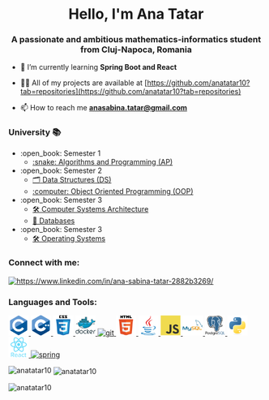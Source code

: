 <h1 align="center">Hello, I'm Ana Tatar</h1>
<h3 align="center">A passionate and ambitious mathematics-informatics student from Cluj-Napoca, Romania</h3>

<!--<p align="left"> <img src="https://komarev.com/ghpvc/?username=anatatar10&label=Profile%20views&color=0e75b6&style=flat" alt="anatatar10" /> </p>-->

- 🌱 I’m currently learning **Spring Boot and React**

- 👨‍💻 All of my projects are available at [https://github.com/anatatar10?tab=repositories](https://github.com/anatatar10?tab=repositories)

- 📫 How to reach me **anasabina.tatar@gmail.com**


### University 📚

<ul>
    <li>:open_book: Semester 1
        <ul>
            <li>
                <a href="https://github.com/anatatar10/Plane-Passengers">
                    :snake: Algorithms and Programming (AP)
                </a>
            </li>
        </ul>
    </li>
    <li>:open_book: Semester 2
        <ul>
            <li>
                <a href="">
                    🗂 Data Structures (DS)
                </a>
            </li>
            <li>
                <a href="https://github.com/anatatar10/Music-App">
                    :computer: Object Oriented Programming (OOP)
                </a>
            </li>
        </ul>
    </li>
    <li>:open_book: Semester 3
        <ul>
            <li>
                <a href="">
                    🛠️ Computer Systems Architecture
                </a>
            </li>
            <li>
                <a href="">
                    💾 Databases
                </a>
            </li>
        </ul>
    </li>
    <li>:open_book: Semester 3
        <ul>
            <li>
                <a href="">
                    🛠️ Operating Systems
                </a>
            </li>
        </ul>
    </li>
</ul>

<h3 align="left">Connect with me:</h3>
<p align="left">
<a href="https://www.linkedin.com/in/ana-sabina-tatar-2882b3269/" target="blank"><img align="center" src="https://raw.githubusercontent.com/rahuldkjain/github-profile-readme-generator/master/src/images/icons/Social/linked-in-alt.svg" alt="https://www.linkedin.com/in/ana-sabina-tatar-2882b3269/" height="30" width="40" /></a>
</p>


<h3 align="left">Languages and Tools:</h3>
<p align="left"> <a href="https://www.cprogramming.com/" target="_blank" rel="noreferrer"> <img src="https://raw.githubusercontent.com/devicons/devicon/master/icons/c/c-original.svg" alt="c" width="40" height="40"/> </a> <a href="https://www.w3schools.com/cpp/" target="_blank" rel="noreferrer"> <img src="https://raw.githubusercontent.com/devicons/devicon/master/icons/cplusplus/cplusplus-original.svg" alt="cplusplus" width="40" height="40"/> </a> <a href="https://www.w3schools.com/css/" target="_blank" rel="noreferrer"> <img src="https://raw.githubusercontent.com/devicons/devicon/master/icons/css3/css3-original-wordmark.svg" alt="css3" width="40" height="40"/> </a> <a href="https://www.docker.com/" target="_blank" rel="noreferrer"> <img src="https://raw.githubusercontent.com/devicons/devicon/master/icons/docker/docker-original-wordmark.svg" alt="docker" width="40" height="40"/> </a> <a href="https://git-scm.com/" target="_blank" rel="noreferrer"> <img src="https://www.vectorlogo.zone/logos/git-scm/git-scm-icon.svg" alt="git" width="40" height="40"/> </a> <a href="https://www.w3.org/html/" target="_blank" rel="noreferrer"> <img src="https://raw.githubusercontent.com/devicons/devicon/master/icons/html5/html5-original-wordmark.svg" alt="html5" width="40" height="40"/> </a> <a href="https://www.java.com" target="_blank" rel="noreferrer"> <img src="https://raw.githubusercontent.com/devicons/devicon/master/icons/java/java-original.svg" alt="java" width="40" height="40"/> </a> <a href="https://developer.mozilla.org/en-US/docs/Web/JavaScript" target="_blank" rel="noreferrer"> <img src="https://raw.githubusercontent.com/devicons/devicon/master/icons/javascript/javascript-original.svg" alt="javascript" width="40" height="40"/> </a> <a href="https://www.mysql.com/" target="_blank" rel="noreferrer"> <img src="https://raw.githubusercontent.com/devicons/devicon/master/icons/mysql/mysql-original-wordmark.svg" alt="mysql" width="40" height="40"/> </a> <a href="https://www.postgresql.org" target="_blank" rel="noreferrer"> <img src="https://raw.githubusercontent.com/devicons/devicon/master/icons/postgresql/postgresql-original-wordmark.svg" alt="postgresql" width="40" height="40"/> </a> <a href="https://www.python.org" target="_blank" rel="noreferrer"> <img src="https://raw.githubusercontent.com/devicons/devicon/master/icons/python/python-original.svg" alt="python" width="40" height="40"/> </a> <a href="https://reactjs.org/" target="_blank" rel="noreferrer"> <img src="https://raw.githubusercontent.com/devicons/devicon/master/icons/react/react-original-wordmark.svg" alt="react" width="40" height="40"/> </a> <a href="https://spring.io/" target="_blank" rel="noreferrer"> <img src="https://www.vectorlogo.zone/logos/springio/springio-icon.svg" alt="spring" width="40" height="40"/> </a> </p>

<p><img align="left" src="https://github-readme-stats.vercel.app/api/top-langs?username=anatatar10&show_icons=true&locale=en&layout=compact" alt="anatatar10" /></p>

<p>&nbsp;<img align="center" src="https://github-readme-stats.vercel.app/api?username=anatatar10&show_icons=true&locale=en" alt="anatatar10" /></p>

<p><img align="center" src="https://github-readme-streak-stats.herokuapp.com/?user=anatatar10&" alt="anatatar10" /></p>
